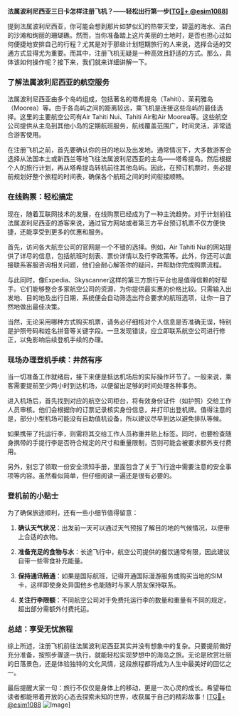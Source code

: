 **法属波利尼西亚三日卡怎样注册飞机？——轻松出行第一步[[TG💪+ @esim1088](https://t.me/s/esim1088)]**

提到法属波利尼西亚，你可能会想到那片如梦似幻的热带天堂，碧蓝的海水、洁白的沙滩和绚丽的珊瑚礁。然而，当你准备踏上这片美丽的土地时，是否也担心过如何便捷地安排自己的行程？尤其是对于那些计划短期旅行的人来说，选择合适的交通方式显得尤为重要。而其中，注册飞机无疑是一种高效且舒适的方式。那么，具体该如何操作呢？接下来，我们就来详细讲解一下。

### **了解法属波利尼西亚的航空服务**

法属波利尼西亚由多个岛屿组成，包括著名的塔希提岛（Tahiti）、茉莉雅岛（Moorea）等。由于各岛屿之间的距离较远，乘飞机是连接这些岛屿的最佳选择。这里的主要航空公司有Air Tahiti Nui、Tahiti Air和Air Moorea等。这些航空公司提供从主岛到其他小岛的定期航班服务，航线覆盖范围广，时间灵活，非常适合游客使用。

在注册飞机之前，首先要确认你的目的地以及出发地。通常情况下，大多数游客会选择从法国本土或新西兰等地飞往法属波利尼西亚的主岛——塔希提岛。然后根据个人的旅行计划，再从塔希提岛转机前往其他岛屿。因此，在预订机票时，务必提前规划好整个旅程的时间表，确保各个航班之间的时间衔接顺畅。

### **在线购票：轻松搞定**

现在，随着互联网技术的发展，在线购票已经成为了一种主流趋势。对于计划前往法属波利尼西亚的游客来说，通过官方网站或者第三方平台预订机票不仅方便快捷，还能享受到更多的优惠和服务。

首先，访问各大航空公司的官网是一个不错的选择。例如，Air Tahiti Nui的网站提供了详尽的信息，包括航班时刻表、票价详情以及行李政策等。此外，你还可以直接联系客服咨询相关问题，他们会耐心解答你的疑问，并帮助你完成购票流程。

与此同时，像Expedia、Skyscanner这样的第三方旅行平台也是值得信赖的好帮手。它们能够整合多家航空公司的资源，为你提供最实惠的价格比较。只需输入出发地、目的地及出行日期，系统便会自动筛选出符合要求的航班选项，让你一目了然地做出最佳决策。

当然，无论采用哪种方式购买机票，请务必仔细核对个人信息是否准确无误，特别是护照号码和姓名拼音等关键字段。一旦发现错误，应立即联系航空公司进行修正，以免影响后续登机手续的办理。

### **现场办理登机手续：井然有序**

当一切准备工作就绪后，接下来便是抵达机场后的实际操作环节了。一般来说，乘客需要提前至少两小时到达机场，以便留出足够的时间处理各种事务。

进入机场后，首先找到对应的航空公司柜台，将有效身份证件（如护照）交给工作人员审核。他们会根据你的订票记录核实身份信息，并打印出登机牌。值得注意的是，部分小型机场可能没有自助值机设备，所以建议尽早到达以避免排队等候。

如果携带了托运行李，则需将其交给工作人员称重并贴上标签。同时，也要检查随身携带的手提行李是否符合规定的尺寸和重量限制，否则可能会被要求额外支付费用。

另外，别忘了领取一份安全须知手册，里面包含了关于飞行途中需要注意的安全事项等内容。虽然看似简单，但仔细阅读一遍还是很有必要的。

### **登机前的小贴士**

为了确保旅途顺利，还有一些小细节值得留意：

1. **确认天气状况**：出发前一天可以通过天气预报了解目的地的气候情况，以便带上合适的衣物。
   
2. **准备充足的食物与水**：长途飞行中，航空公司提供的餐饮通常有限，因此建议自带一些零食补充能量。
   
3. **保持通讯畅通**：如果是国际航班，记得开通国际漫游服务或购买当地的SIM卡，这样即使身处异国他乡也能随时与家人朋友保持联系。
   
4. **关注行李限额**：不同航空公司对于免费托运行李的数量和重量有不同的规定，超出部分需额外付费托运。

### **总结：享受无忧旅程**

综上所述，注册飞机前往法属波利尼西亚其实并没有想象中的复杂。只要提前做好充分准备，按照步骤逐一执行，就能轻松实现梦想中的海岛之旅。无论是欣赏壮丽的日落景色，还是体验独特的文化风情，这段旅程都将成为人生中最美好的回忆之一。

最后提醒大家一句：旅行不仅仅是身体上的移动，更是一次心灵的成长。希望每位读者都能带着开放的心态去探索未知的世界，收获属于自己的精彩故事！[[TG💪+ @esim1088](https://t.me/s/esim1088) ![Image](https://i.postimg.cc/4NQfJmqS/Snipaste-2025-05-13-00-14-12.png)]